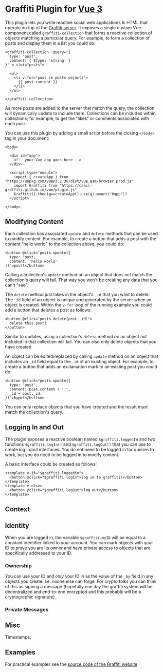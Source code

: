 # Graffiti Plugin for [Vue 3](https://vuejs.org/guide/introduction.html)

This plugin lets you write reactive social web applications in HTML that operate on top of the [Graffiti server](https://github.com/csail-graffiti/server). It exposes a single custom Vue component called `graffiti-collection` that forms a reactive collection of objects matching a particular query. For example, to form a collection of posts and display them in a list you could do:

    <graffiti-collection :query="{
      type: 'post',
      content: { $type: 'string' }
    }" v-slot="posts">
      
      <ul>
        <li v-for="post in posts.objects">
          {{ post.content }}
        </li>
      </ul>
      
    </graffiti-collection>
    
As more posts are added to the server that match the query, the collection will dynamically update to include them. Collections can be included within collections; for example, to get the "likes" or comments associated with each post.

You can use this plugin by adding a small script before the closing `</body>` tag in your document:
    
    <body>
    
      <div id="app">
        <!-- your Vue app goes here -->
      </div>
      
      <script type="module">
        import { createApp } from "https://unpkg.com/vue@3.2.36/dist/vue.esm-browser.prod.js"
        import Graffiti from "https://csail-graffiti.github.io/vue/plugin.js"
        Graffiti().then(g=>createApp().use(g).mount("#app"))
      </script>
      
    </body>
    
## Modifying Content

Each collection has associated `update` and `delete` methods that can be used to modify content. For example, to create a button that adds a post with the content "hello world" to the collection above, you could do:

    <button @click="posts.update({
      type: 'post,
      content: 'hello world'
    })">post!</button>
    
Calling a collection's `update` method on an object that does not match the collection's query will fail. That way you won't be creating any data that you can't "see".

The `delete` method just takes in the object's `_id` that you want to delete. The `_id` field of an object is unique and generated by the server when an object is created. Within the `v-for` loop of the running example you could add a button that deletes a post as follows:

    <button @click="posts.delete(post._id)">
      delete this post!
    </button>
    
Similar to updates, using a collection's `delete` method on an object not included in that collection will fail. You can also only delete objects that you have created.

An object can be edited/replaced by calling `update` method on an object that includes an `_id` field equal to the `_id` of an existing object. For example, to create a button that adds an exclamation mark to an existing post you could do:

    <button @click="posts.update({
      type: 'post',
      content: post.content + '!',
      _id = post._id,
    })">hype!</button>
    
You can only replace objects that you have created and the result must match the collection's query.
    
## Logging In and Out

The plugin exposes a reactive boolean named `$graffiti.loggedIn` and two functions `$graffiti.logIn()` and `$graffiti.logOut()` that you can use to create log in/out interfaces. You do not need to be logged in for queries to work, but you do need to be logged in to modify content.

A basic interface could be created as follows:

    <template v-if="$graffiti.loggedin">
      <button @click="$graffiti.logIn">log in to graffiti!</button>
    </template>
    <template v-else>
      <button @click="$graffiti.logOut">log out</button>
    </template>

## Context

## Identity

When you are logged in, the variable `$graffiti.myID` will be equal to a constant identifier linked to your account. You can mark objects with your ID to prove you are its owner and have private access to objects that are specifically addressed to your ID.

### Ownership

You can use your ID and *only* your ID in as the value of the `_by` field in any objects you create. I.e. noone else can forge. For crypto folks you can think of this as signing a message (hopefully one day the graffiti system will be decentralized and end-to-end encrypted and this probably *will* be a cryptographic signature).

### Private Messages

## Misc

Timestamps, 

## Examples

For practical examples see the [source code of the Graffiti website](https://github.com/csail-graffiti/website)
